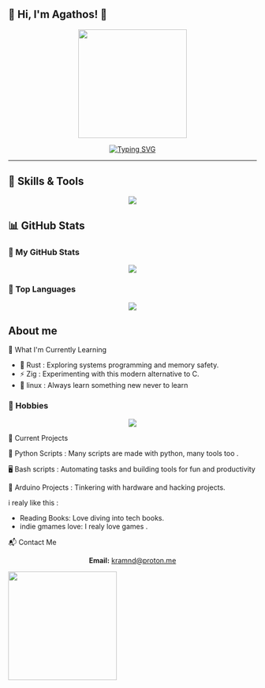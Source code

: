 <h2>🌟 Hi, I'm Agathos! 🌟</h2>
<div align="center">
<img src="https://media.giphy.com/media/L5IljOSeFq8P6/giphy.gif" width="220" />
</div>

<p align="center">
<a href="https://git.io/typing-svg">
<img src="https://readme-typing-svg.demolab.com?font=DM+Sans&weight=700&pause=1005&color=DEA4F7&center=FALSO&vCenter=FALSO&repeat=verdadero&width=435&lines=Hacker%2C+programmer%2C+i%27m+just+curious+%3AD;CTF+player%3A+No+system+is+Safe+%3E%3A3c;Cybersecurity+enthusiast" alt="Typing SVG" />
</a>
</p>
    <hr> 
<h2>🌟 Skills & Tools</h2>
<p align="center">
<a href="https://skillicons.dev">
<img src="https://skillicons.dev/icons?i=py,rust,zig,cpp,kali,linux,bash,git,neovim," />
</a>
</p>

<h2>📊 GitHub Stats</h2>

<h3>🌈 My GitHub Stats</h3>
<p align="center">
<img src="https://github-readme-stats.vercel.app/api?username=agathoz&show_icons=true&title_color=FF69B4&icon_color=DEA4F7&text_color=FFFFFF&bg_color=1E1E1E" />
</p>

<h3>🌟 Top Languages</h3>
<p align="center">
<img src="https://github-readme-stats.vercel.app/api/top-langs/?username=agathoz&layout=compact&langs_count=8&theme=onedark" />
</p>

<h2>About me</h2> 
🌱 What I'm Currently Learning
<ul>
<li> 🦀 Rust  : Exploring systems programming and memory safety.</li>
<li> ⚡ Zig   : Experimenting with this modern alternative to C.</li>
<li> 🐧 linux : Always learn something new never to learn</li>
</ul>


<h3>🎯 Hobbies</h3>
<p align="center">
<a href="https://skillicons.dev">
<img src="https://skillicons.dev/icons?i=bots,arduino,arch" />
</a>
</p>

<p>🔭 Current Projects</p>
🐍 Python Scripts   : Many scripts are made with python, many tools too .<p>
🖥️ Bash scripts     : Automating tasks and building tools for fun and productivity</p>
<p>🤖 Arduino Projects : Tinkering with hardware and hacking projects. </p>

i realy like this :
<ul>
<li> Reading Books: Love diving into tech books.</li>
<li> indie gmames love: I realy love games .</li>
</ul>

📬 Contact Me
<p align="center">
<strong>Email:</strong> <a href="mailto:kramnd@proton.me">kramnd@proton.me</a> </p>
<img src="https://media.tenor.com/A-Cc_uGZVQEAAAAj/lain-serial-experiments-lain.gif" width="220"> </img> 
